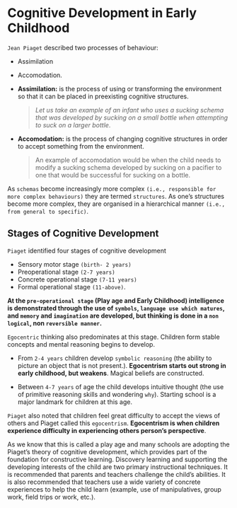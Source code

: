 # Cognitive Development in Early Childhood
`Jean Piaget` described two processes of behaviour:

- Assimilation
- Accomodation.

- **Assimilation:**  is the process of using or transforming the environment so that it can be placed in preexisting cognitive structures.

    > *Let us take an example of an infant who  uses a sucking schema that was developed by sucking on a small bottle when attempting to suck on a
    > larger bottle*.

- **Accomodation:** is the process of changing cognitive structures in order to accept something from the environment.

    > An example of accomodation would be when the child needs to modify a sucking schema developed by sucking on a pacifier to one that would be
    > successful for sucking on a bottle.

As `schemas` become increasingly more complex `(i.e., responsible for more complex behaviours)` they are termed `structures`. As one’s structures
become more complex, they are organised in a hierarchical manner `(i.e., from general to specific)`.

## Stages of Cognitive Development
`Piaget` identified four stages of cognitive development

- Sensory motor stage `(birth- 2 years)`
- Preoperational stage `(2-7 years)`
- Concrete operational stage `(7-11 years)`
- Formal operational stage `(11-above)`.

**At the `pre-operational stage` (Play age and Early Childhood) intelligence is demonstrated through the use of `symbols`, `language use which
matures`, and `memory` and `imagination` are developed, but thinking is done in a `non logical`, non `reversible manner`.**

`Egocentric` thinking also predominates at this stage.  Children form stable concepts and mental reasoning begins to develop.

- From `2-4 years` children develop `symbolic reasoning` (the ability to picture an object that is not present.).
**Egocentrism starts out strong in early childhood, but weakens**. Magical beliefs are constructed.

- Between `4-7 years` of age the child develops intuitive thought (the use of primitive reasoning skills and wondering `why`). Starting school is
a major landmark for children at this age.

`Piaget` also noted that children feel great difficulty to accept the views of others and Piaget called this `egocentrism`. **Egocentrism is when
children experience difficulty in experiencing others person’s perspective**.

As we know that this is called  a play age and many schools are adopting the Piaget’s theory of cognitive development, which provides part of the
foundation for constructive learning. Discovery learning and supporting the developing interests of the child are two primary instructional
techniques. It is recommended that parents and teachers challenge the child’s abilities. It is also recommended that teachers use a wide variety
of concrete experiences to help the child learn (example, use of manipulatives, group work, field trips or work, etc.).
